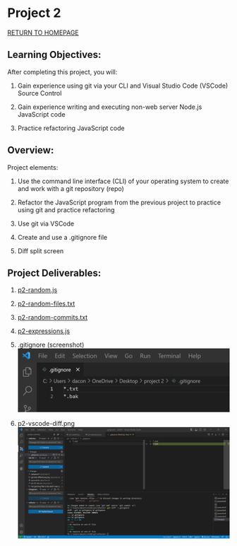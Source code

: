 # Project 2
[RETURN TO HOMEPAGE](https://connor-pfeiffer.github.io/)

## Learning Objectives:

After completing this project, you will:

1. Gain experience using git via your CLI and Visual Studio Code (VSCode) Source Control

2. Gain experience writing and executing non-web server Node.js JavaScript code

3. Practice refactoring JavaScript code



## Overview:

Project elements:

1. Use the command line interface (CLI) of your operating system to create and work with a git repository (repo)

2. Refactor the JavaScript program from the previous project to practice using git and practice refactoring

3. Use git via VSCode

4. Create and use a .gitignore file

5. Diff split screen



## Project Deliverables:

1. [p2-random.js](p2-random.js)

2. [p2-random-files.txt](p2-random-files.txt)

3. [p2-random-commits.txt](p2-random-commits.txt)

4. [p2-expressions.js](p2-expressions.js)

5. .gitignore (screenshot)
![gitignore.png](gitignore.png)

6. p2-vscode-diff.png
![p2-vscode-diff.png](p2-vscode-diff.png)
